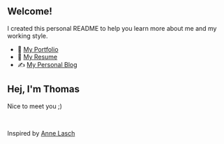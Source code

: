 ## Welcome!

I created this personal README to help you learn more about me and my working style.

+ :briefcase: [My Portfolio](https://www.boehringer-it.de)
+ :page_facing_up: [My Resume](https://tboehringer.de)
+ :writing_hand: [My Personal Blog](https://t-boe.de)

## Hej, I'm Thomas
Nice to meet you ;)

<!--## My working style-->

<br>

Inspired by [Anne Lasch](https://gitlab.com/alasch/about-anne)
